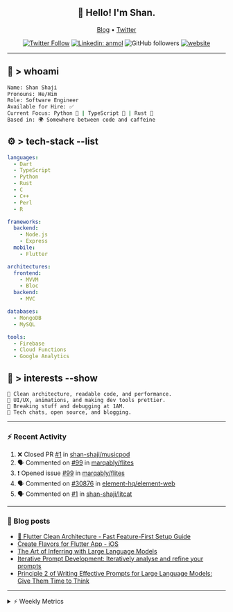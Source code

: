 <h2 align="center">👋 Hello! I'm Shan.</h2>
<p align="center">
  <a href="https://dev.to/shanshaji">Blog</a> •
  <a href="https://twitter.com/intent/follow?screen_name=shan__shaji">Twitter</a>
</p>

<p align="center"><a href="https://twitter.com/intent/follow?screen_name=shan__shaji"><img src="https://img.shields.io/twitter/follow/shan__shaji?style=flat" alt="Twitter Follow"></a>
<a href="https://www.linkedin.com/in/shan-shaji/"><img src="https://img.shields.io/badge/shan-shaji?style=flat-square&amp;logo=Linkedin&amp;logoColor=white&amp;link=https://www.linkedin.com/in/shan-shaji/" alt="Linkedin: anmol"></a>
<img src="https://img.shields.io/github/followers/shan-shaji?label=Follow&amp;style=social" alt="GitHub followers">
<a href="http://shan-shaji.github.io/"><img src="https://img.shields.io/badge/Website-46a2f1.svg?&amp;style=flat-square&amp;logo=Google-Chrome&amp;logoColor=white&amp;link=http://shan-shaji.github.io/" alt="website"></a></p>

<hr>

<!-- README.md -->

## 🧠 > whoami

```bash
Name: Shan Shaji
Pronouns: He/Him
Role: Software Engineer
Available for Hire: ✅
Current Focus: Python 🐍 | TypeScript 🗾 | Rust 🦠
Based in: 🌍 Somewhere between code and caffeine
```



## ⚙️ > tech-stack --list

```yaml
languages:
  - Dart
  - TypeScript
  - Python
  - Rust
  - C
  - C++
  - Perl
  - R

frameworks:
  backend:
    - Node.js
    - Express
  mobile:
    - Flutter

architectures:
  frontend:
    - MVVM
    - Bloc
  backend:
    - MVC

databases:
  - MongoDB
  - MySQL

tools:
  - Firebase
  - Cloud Functions
  - Google Analytics
```



## 🚀 > interests --show

```
🧠 Clean architecture, readable code, and performance.
🎨 UI/UX, animations, and making dev tools prettier.
🧪 Breaking stuff and debugging at 1AM.
📡 Tech chats, open source, and blogging.
```

---

### ⚡ Recent Activity

<!--START_SECTION:activity-->
1. ❌ Closed PR [#1](undefined) in [shan-shaji/musicpod](https://github.com/shan-shaji/musicpod)
2. 🗣 Commented on [#99](https://github.com/marqably/flites/issues/99#issuecomment-3368168309) in [marqably/flites](https://github.com/marqably/flites)
3. ❗ Opened issue [#99](https://github.com/marqably/flites/issues/99) in [marqably/flites](https://github.com/marqably/flites)
4. 🗣 Commented on [#30876](https://github.com/element-hq/element-web/issues/30876#issuecomment-3333364396) in [element-hq/element-web](https://github.com/element-hq/element-web)
5. 🗣 Commented on [#1](https://github.com/shan-shaji/litcat/pull/1#issuecomment-3315078031) in [shan-shaji/litcat](https://github.com/shan-shaji/litcat)
<!--END_SECTION:activity-->

---

### 📕 Blog posts

<!-- BLOG-POST-LIST:START -->
- [🔧 Flutter Clean Architecture - Fast Feature-First Setup Guide](https://dev.to/shanshaji/flutter-clean-architecture-fast-feature-first-setup-guide-342l)
- [Create Flavors for Flutter App - iOS](https://dev.to/shanshaji/create-flavors-for-flutter-app-ios-fnl)
- [The Art of Inferring with Large Language Models](https://dev.to/shanshaji/the-art-of-inferring-with-large-language-models-243m)
- [Iterative Prompt Development: Iteratively analyse and refine your prompts](https://dev.to/shanshaji/iterative-prompt-development-iteratively-analyse-and-refine-your-prompts-3ibl)
- [Principle 2 of Writing Effective Prompts for Large Language Models: Give Them Time to Think](https://dev.to/shanshaji/principle-2-of-writing-effective-prompts-for-large-language-models-give-them-time-to-think-25j3)
<!-- BLOG-POST-LIST:END -->

<hr>
<details>
    <summary>⚡ Weekly Metrics</summary>
    <p>
    
<!--START_SECTION:waka-->
![Code Time](http://img.shields.io/badge/Code%20Time-3%2C221%20hrs%2010%20mins-blue)

![Profile Views](http://img.shields.io/badge/Profile%20Views-6-blue)

**🐱 My GitHub Data** 

> 📦 ? Used in GitHub's Storage 
 > 
> 🏆 338 Contributions in the Year 2025
 > 
> 💼 Opted to Hire
 > 
> 📜 121 Public Repositories 
 > 
> 🔑 0 Private Repositories 
 > 
**I'm an Early 🐤** 

```text
🌞 Morning                8072 commits        █████░░░░░░░░░░░░░░░░░░░░   21.80 % 
🌆 Daytime                14585 commits       ██████████░░░░░░░░░░░░░░░   39.38 % 
🌃 Evening                13105 commits       █████████░░░░░░░░░░░░░░░░   35.39 % 
🌙 Night                  1271 commits        █░░░░░░░░░░░░░░░░░░░░░░░░   03.43 % 
```
📅 **I'm Most Productive on Thursday** 

```text
Monday                   4816 commits        ███░░░░░░░░░░░░░░░░░░░░░░   13.00 % 
Tuesday                  5825 commits        ████░░░░░░░░░░░░░░░░░░░░░   15.73 % 
Wednesday                5521 commits        ████░░░░░░░░░░░░░░░░░░░░░   14.91 % 
Thursday                 8339 commits        ██████░░░░░░░░░░░░░░░░░░░   22.52 % 
Friday                   5331 commits        ████░░░░░░░░░░░░░░░░░░░░░   14.40 % 
Saturday                 3098 commits        ██░░░░░░░░░░░░░░░░░░░░░░░   08.37 % 
Sunday                   4103 commits        ███░░░░░░░░░░░░░░░░░░░░░░   11.08 % 
```


📊 **This Week I Spent My Time On** 

```text
🕑︎ Time Zone: Europe/Vienna

💬 Programming Languages: 
Rust                     16 hrs 44 mins      ██████████████░░░░░░░░░░░   57.81 % 
Markdown                 7 hrs 49 mins       ███████░░░░░░░░░░░░░░░░░░   27.03 % 
Python                   1 hr 52 mins        ██░░░░░░░░░░░░░░░░░░░░░░░   06.49 % 
Text                     1 hr 48 mins        ██░░░░░░░░░░░░░░░░░░░░░░░   06.25 % 
Dart                     22 mins             ░░░░░░░░░░░░░░░░░░░░░░░░░   01.30 % 

🔥 Editors: 
VS Code                  28 hrs 53 mins      █████████████████████████   99.83 % 
Android Studio           2 mins              ░░░░░░░░░░░░░░░░░░░░░░░░░   00.17 % 

🐱‍💻 Projects: 
proxmox-datacenter-manage16 hrs 14 mins      ██████████████░░░░░░░░░░░   56.09 % 
12439004                 9 hrs 41 mins       ████████░░░░░░░░░░░░░░░░░   33.46 % 
python                   1 hr 52 mins        ██░░░░░░░░░░░░░░░░░░░░░░░   06.50 % 
rust                     23 mins             ░░░░░░░░░░░░░░░░░░░░░░░░░   01.37 % 
pve_flutter_frontend     16 mins             ░░░░░░░░░░░░░░░░░░░░░░░░░   00.96 % 

💻 Operating System: 
Linux                    18 hrs 37 mins      ████████████████░░░░░░░░░   64.31 % 
Mac                      10 hrs 19 mins      █████████░░░░░░░░░░░░░░░░   35.69 % 
```

**I Mostly Code in Dart** 

```text
TypeScript               9 repos             ██░░░░░░░░░░░░░░░░░░░░░░░   07.96 % 
Python                   6 repos             █░░░░░░░░░░░░░░░░░░░░░░░░   05.31 % 
Rust                     2 repos             ░░░░░░░░░░░░░░░░░░░░░░░░░   01.77 % 
R                        2 repos             ░░░░░░░░░░░░░░░░░░░░░░░░░   01.77 % 
TeX                      1 repo              ░░░░░░░░░░░░░░░░░░░░░░░░░   00.88 % 
```




 Last Updated on 24/10/2025 18:58:06 UTC
<!--END_SECTION:waka-->

</p>
 </details>
